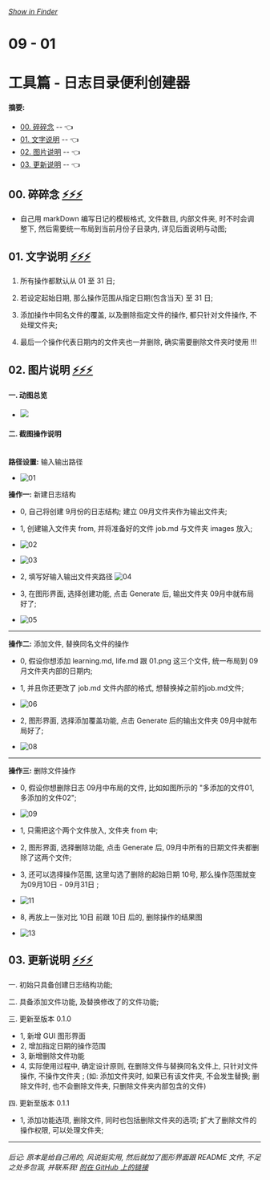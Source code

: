 *[Show in Finder](./)*

# 09 - 01
# 工具篇 - 日志目录便利创建器
#### 摘要:
* [00. 碎碎念](https://github.com/Jefrl/copyFileToCustomPath#-00-碎碎念--️️️) -- <span id="bk00"> 👈 </span> 
* [01. 文字说明](https://github.com/Jefrl/copyFileToCustomPath#-01-文字说明--️️️) -- <span id="bk01"> 👈 </span> 
* [02. 图片说明](https://github.com/Jefrl/copyFileToCustomPath#-02-图片说明--️️️) -- <span id="bk02"> 👈 </span> 
* [03. 更新说明](https://github.com/Jefrl/copyFileToCustomPath#-03-更新说明--️️️) -- <span id="bk03"> 👈 </span>


## <span id="00"> 00. 碎碎念 </span> [⚡️⚡️⚡️](https://github.com/Jefrl/copyFileToCustomPath#摘要)
* 自己用 markDown 编写日记的模板格式, 文件数目, 内部文件夹, 时不时会调整下, 然后需要统一布局到当前月份子目录内, 详见后面说明与动图; 

## <span id="01"> 01. 文字说明 </span> [⚡️⚡️⚡️](https://github.com/Jefrl/copyFileToCustomPath#摘要)
1. 所有操作都默认从 01 至 31 日;  

2. 若设定起始日期,  那么操作范围从指定日期(包含当天) 至 31 日;  

3. 添加操作中同名文件的覆盖,  以及删除指定文件的操作, 都只针对文件操作, 不处理文件夹;  

4. 最后一个操作代表日期内的文件夹也一并删除,  确实需要删除文件夹时使用 !!!

## <span id="02"> 02. 图片说明 </span> [⚡️⚡️⚡️](https://github.com/Jefrl/copyFileToCustomPath#摘要)
#### 一. 动图总览
 
* ![](images/01.gif)

#### 二. 截图操作说明

</br>**路径设置:** 输入输出路径 

 * ![01](images/Snip20170831_1.png)  

**操作一:** 新建日志结构

 * 0, 自己将创建 9月份的日志结构; 建立 09月文件夹作为输出文件夹;
 * 1, 创建输入文件夹 from, 并将准备好的文件 job.md 与文件夹 images 放入;

 * ![02](images/Snip20170831_2.png)  	

 * ![03](images/Snip20170831_3.png)  

 * 2, 填写好输入输出文件夹路径
![04](images/Snip20170831_4.png)

 * 3, 在图形界面, 选择创建功能, 点击 Generate 后, 输出文件夹 09月中就布局好了;
 * ![05](images/Snip20170831_5.png) 

---

**操作二:** 添加文件, 替换同名文件的操作
 * 0, 假设你想添加 learning.md, life.md 跟 01.png 这三个文件, 统一布局到 09月文件夹内部的日期内; 
 * 1, 并且你还更改了 job.md 文件内部的格式, 想替换掉之前的job.md文件;
 
 * ![06](images/Snip20170831_6.png)  
 * 2, 图形界面, 选择添加覆盖功能, 点击 Generate 后的输出文件夹 09月中就布局好了;
 * ![08](images/Snip20170831_8.png)

---

**操作三:** 删除文件操作
 * 0, 假设你想删除日志 09月中布局的文件, 比如如图所示的 "多添加的文件01, 多添加的文件02";
 
 * ![09](images/Snip20170831_9.png)
 
 * 1, 只需把这个两个文件放入, 文件夹 from 中; 
 * 2, 图形界面, 选择删除功能, 点击 Generate 后, 09月中所有的日期文件夹都删除了这两个文件; 
 * 3, 还可以选择操作范围, 这里勾选了删除的起始日期 10号, 那么操作范围就变为09月10日 - 09月31日 ;
 
 * ![11](images/Snip20170831_11.png)  
 
 * 8, 再放上一张对比 10日 前跟 10日 后的, 删除操作的结果图
 
 * ![13](images/Snip20170831_13.png)  

## <span id="03"> 03. 更新说明 </span> [⚡️⚡️⚡️](https://github.com/Jefrl/copyFileToCustomPath#摘要)

一. 初始只具备创建日志结构功能;

二. 具备添加文件功能, 及替换修改了的文件功能;

三. 更新至版本 0.1.0 
 
 * 1, 新增 GUI 图形界面
 * 2, 增加指定日期的操作范围
 * 3, 新增删除文件功能 
 * 4, 实际使用过程中, 确定设计原则, 在删除文件与替换同名文件上, 只针对文件操作, 不操作文件夹 ; (如: 添加文件夹时, 如果已有该文件夹, 不会发生替换; 删除文件时, 也不会删除文件夹, 只删除文件夹内部包含的文件)

四. 更新至版本 0.1.1
  
  * 1, 添加功能选项, 删除文件, 同时也包括删除文件夹的选项; 扩大了删除文件的操作权限, 可以处理文件夹;

---

###### 后记: 原本是给自己用的, 风说挺实用, 然后就加了图形界面跟 README 文件, 不足之处多包涵, 并联系我! [附在 GitHub 上的链接](https://github.com/Jefrl/copyFileToCustomPath)